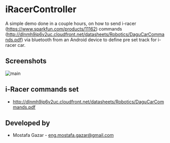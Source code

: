 iRacerController
================
A simple demo done in a couple hours, on how to send i-racer (https://www.sparkfun.com/products/11162) commands (http://dlnmh9ip6v2uc.cloudfront.net/datasheets/Robotics/DaguCarCommands.pdf) via bluetooth from an Android device to define pre set track for i-racer car.

Screenshots
------------
![main](https://dl.dropboxusercontent.com/u/31123652/iRacerController/1.png)

i-Racer commands set
------------
* http://dlnmh9ip6v2uc.cloudfront.net/datasheets/Robotics/DaguCarCommands.pdf

Developed by
------------
* Mostafa Gazar - <eng.mostafa.gazar@gmail.com>
